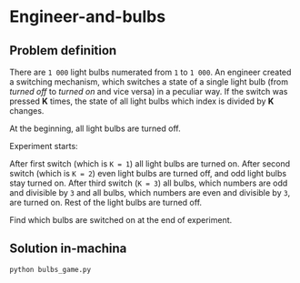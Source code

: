 Engineer-and-bulbs
==================

## Problem definition

There are `1 000` light bulbs numerated from `1` to `1 000`. 
An engineer created a switching mechanism, which switches a state of a single 
light bulb (from *turned off* to *turned on* and vice versa) in a peculiar way. 
If the switch was pressed **K** times, the state of all light bulbs which index is 
divided by **K** changes. 

At the beginning, all light bulbs are turned off. 

Experiment starts:

After first switch (which is `K = 1`) all light bulbs are turned on.
After second switch (which is `K = 2`) even light bulbs are turned off, and odd light bulbs stay turned on.
After third switch (`K = 3`) all bulbs, which numbers are odd and divisible by `3` and all 
bulbs, which numbers are even and divisible by `3`, are turned on. Rest of the light bulbs are turned off.

Find which bulbs are switched on at the end of experiment.

## Solution in-machina

```
python bulbs_game.py
```